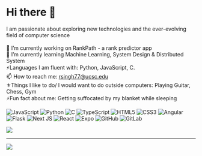 
# Hi there 👋
I am passionate about exploring new technologies and the ever-evolving field of computer science<br><br>🔭 I’m currently working on RankPath - a rank predictor app<br>🌱 I’m currently learning Machine Learning, System Design & Distributed System<br>⚡Languages I am fluent with: Python, JavaScript, C.<br>📫 How to reach me: rsingh77@ucsc.edu<br>⚜️Things I like to do/ I would want to do outside computers: Playing Guitar, Chess, Gym<br>⚡Fun fact about me:  Getting suffocated by my blanket while sleeping



![JavaScript](https://img.shields.io/badge/javascript-%23323330.svg?style=plastic&logo=javascript&logoColor=%23F7DF1E) ![Python](https://img.shields.io/badge/python-3670A0?style=plastic&logo=python&logoColor=ffdd54) ![C](https://img.shields.io/badge/c-%2300599C.svg?style=plastic&logo=c&logoColor=white) ![TypeScript](https://img.shields.io/badge/typescript-%23007ACC.svg?style=plastic&logo=typescript&logoColor=white) ![HTML5](https://img.shields.io/badge/html5-%23E34F26.svg?style=plastic&logo=html5&logoColor=white) ![CSS3](https://img.shields.io/badge/css3-%231572B6.svg?style=plastic&logo=css3&logoColor=white) ![Angular](https://img.shields.io/badge/angular-%23DD0031.svg?style=plastic&logo=angular&logoColor=white) ![Flask](https://img.shields.io/badge/flask-%23000.svg?style=plastic&logo=flask&logoColor=white) ![Next JS](https://img.shields.io/badge/Next-black?style=plastic&logo=next.js&logoColor=white) ![React](https://img.shields.io/badge/react-%2320232a.svg?style=plastic&logo=react&logoColor=%2361DAFB) ![Expo](https://img.shields.io/badge/expo-1C1E24?style=plastic&logo=expo&logoColor=#D04A37) ![GitHub](https://img.shields.io/badge/github-%23121011.svg?style=plastic&logo=github&logoColor=white) ![GitLab](https://img.shields.io/badge/gitlab-%23181717.svg?style=plastic&logo=gitlab&logoColor=white)

![](https://github-readme-stats.vercel.app/api/top-langs/?username=RaghavSingh1212&theme=transparent&hide_border=true&include_all_commits=false&count_private=false&layout=compact)

---
[![](https://visitcount.itsvg.in/api?id=RaghavSingh1212&icon=0&color=0)](https://visitcount.itsvg.in)

<!-- Proudly created with GPRM ( https://gprm.itsvg.in ) -->
